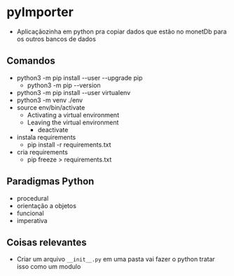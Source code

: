 # pyImporter
* Aplicaçãozinha em python pra copiar dados que estão no monetDb para os outros bancos de dados
## Comandos
* python3 -m pip install --user --upgrade pip
    * python3 -m pip --version
* python3 -m pip install --user virtualenv
* python3 -m venv ./env
* source env/bin/activate
    * Activating a virtual environment
    * Leaving the virtual environment
        * deactivate
* instala requirements
    * pip install -r requirements.txt
* cria requirements
    * pip freeze > requirements.txt
## Paradigmas Python
* procedural
* orientação a objetos
* funcional
* imperativa
## Coisas relevantes
* Criar um arquivo `__init__.py` em uma pasta vai fazer o python tratar isso como um modulo